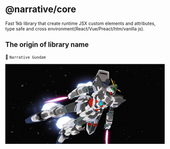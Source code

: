 # @narrative/core

Fast 1kb library that create runtime JSX custom elements and attributes, type safe and cross environment(React/Vue/Preact/htm/vanilla js).

## The origin of library name

🤖 `Narrative Gundam`

<img src="../../public/images/narrative-gundam-no-pack.jpg" alt="Narrative Gundam">
